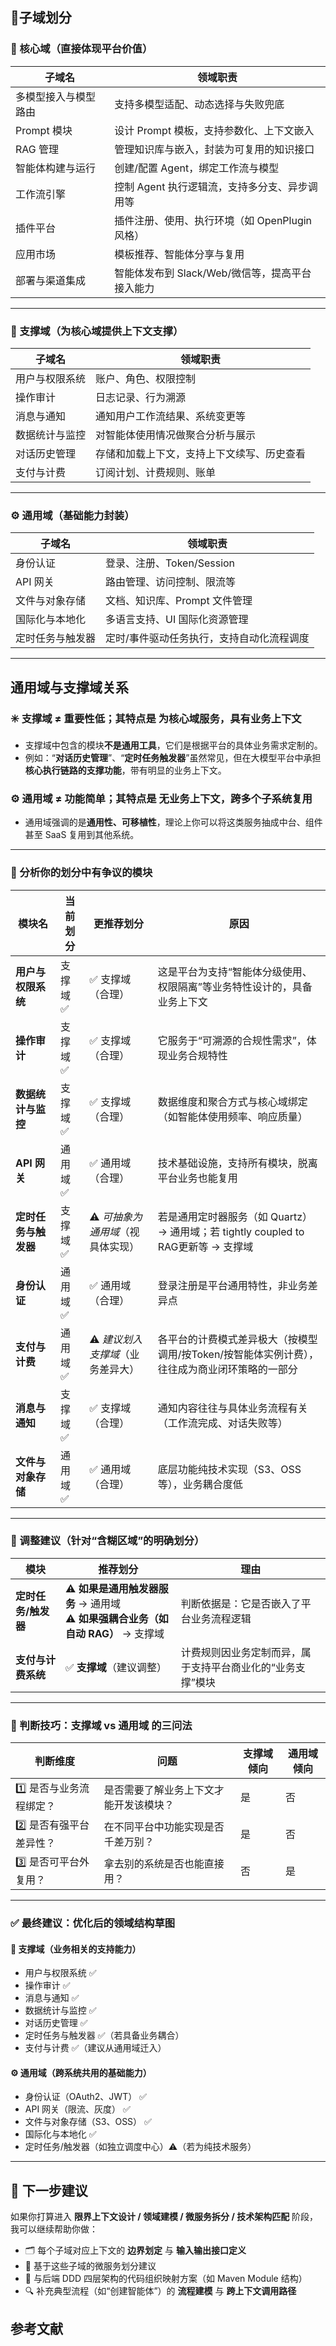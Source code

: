 ## 📌子域划分

### 🧠 核心域（直接体现平台价值）

| 子域名       | 领域职责                          |
| --------- | ----------------------------- |
| 多模型接入与模型路由 | 支持多模型适配、动态选择与失败兜底             |
| Prompt 模块 | 设计 Prompt 模板，支持参数化、上下文嵌入      |
| RAG 管理    | 管理知识库与嵌入，封装为可复用的知识接口          |
| 智能体构建与运行  | 创建/配置 Agent，绑定工作流与模型          |
| 工作流引擎     | 控制 Agent 执行逻辑流，支持多分支、异步调用等    |
| 插件平台      | 插件注册、使用、执行环境（如 OpenPlugin 风格） |
| 应用市场      | 模板推荐、智能体分享与复用                 |
| 部署与渠道集成    | 智能体发布到 Slack/Web/微信等，提高平台接入能力 |

---

### 🧱 支撑域（为核心域提供上下文支撑）

| 子域名     | 领域职责             |
|---------| ---------------- |
| 用户与权限系统 | 账户、角色、权限控制       |
| 操作审计    | 日志记录、行为溯源        |
| 消息与通知   | 通知用户工作流结果、系统变更等  |
| 数据统计与监控 | 对智能体使用情况做聚合分析与展示 |
| 对话历史管理   | 存储和加载上下文，支持上下文续写、历史查看 |
| 支付与计费   | 订阅计划、计费规则、账单        |

---

### ⚙️ 通用域（基础能力封装）

| 子域名     | 领域职责                |
| ------- | ------------------- |
| 身份认证    | 登录、注册、Token/Session |
| API 网关  | 路由管理、访问控制、限流等       |
| 文件与对象存储 | 文档、知识库、Prompt 文件管理  |
| 国际化与本地化 | 多语言支持、UI 国际化资源管理    |
| 定时任务与触发器 | 定时/事件驱动任务执行，支持自动化流程调度 |

---

## 通用域与支撑域关系
### ✳️ 支撑域 ≠ 重要性低；其特点是 **为核心域服务，具有业务上下文**

* 支撑域中包含的模块**不是通用工具**，它们是根据平台的具体业务需求定制的。
* 例如：“**对话历史管理**”、“**定时任务触发器**”虽然常见，但在大模型平台中承担**核心执行链路的支撑功能**，带有明显的业务上下文。

### ⚙️ 通用域 ≠ 功能简单；其特点是 **无业务上下文，跨多个子系统复用**

* 通用域强调的是**通用性、可移植性**，理论上你可以将这类服务抽成中台、组件甚至 SaaS 复用到其他系统。

---

### 📌 分析你的划分中有争议的模块

| 模块名          | 当前划分  | 更推荐划分               | 原因                                                         |
| ------------ | ----- | ------------------- | ---------------------------------------------------------- |
| **用户与权限系统**  | 支撑域 ✅ | ✅ 支撑域（合理）           | 这是平台为支持“智能体分级使用、权限隔离”等业务特性设计的，具备业务上下文                      |
| **操作审计**     | 支撑域 ✅ | ✅ 支撑域（合理）           | 它服务于“可溯源的合规性需求”，体现业务合规特性                                   |
| **数据统计与监控**  | 支撑域 ✅ | ✅ 支撑域（合理）           | 数据维度和聚合方式与核心域绑定（如智能体使用频率、响应质量）                             |
| **API 网关**   | 通用域 ✅ | ✅ 通用域（合理）           | 技术基础设施，支持所有模块，脱离平台业务也能复用                                   |
| **定时任务与触发器** | 支撑域 ✅ | ⚠️ *可抽象为通用域*（视具体实现） | 若是通用定时器服务（如 Quartz）→ 通用域；若 tightly coupled to RAG更新等 → 支撑域 |
| **身份认证**     | 通用域 ✅ | ✅ 通用域（合理）           | 登录注册是平台通用特性，非业务差异点                                         |
| **支付与计费**    | 通用域 ✅ | ⚠️ *建议划入支撑域*（业务差异大） | 各平台的计费模式差异极大（按模型调用/按Token/按智能体实例计费），往往成为商业闭环策略的一部分         |
| **消息与通知**    | 支撑域 ✅ | ✅ 支撑域（合理）           | 通知内容往往与具体业务流程有关（工作流完成、对话失败等）                               |
| **文件与对象存储**  | 通用域 ✅ | ✅ 通用域（合理）           | 底层功能纯技术实现（S3、OSS等），业务耦合度低                                  |

---

### 🔄 调整建议（针对“含糊区域”的明确划分）

| 模块           | 推荐划分                                                     | 理由                             |
| ------------ | -------------------------------------------------------- | ------------------------------ |
| **定时任务/触发器** | ⚠️ **如果是通用触发器服务** → 通用域<br>⚠️ **如果强耦合业务（如自动 RAG）** → 支撑域 | 判断依据是：它是否嵌入了平台业务流程逻辑           |
| **支付与计费系统**  | ✅ **支撑域**（建议调整）                                          | 计费规则因业务定制而异，属于支持平台商业化的“业务支撑”模块 |

---

### 🧭 判断技巧：支撑域 vs 通用域 的三问法

| 判断维度           | 问题                  | 支撑域倾向 | 通用域倾向 |
| -------------- | ------------------- | ----- | ----- |
| 1️⃣ 是否与业务流程绑定？ | 是否需要了解业务上下文才能开发该模块？ | 是     | 否     |
| 2️⃣ 是否有强平台差异性？ | 在不同平台中功能实现是否千差万别？   | 是     | 否     |
| 3️⃣ 是否可平台外复用？  | 拿去别的系统是否也能直接用？      | 否     | 是     |

---

### ✅ 最终建议：优化后的领域结构草图

#### 🧱 支撑域（业务相关的支持能力）

* 用户与权限系统 ✅
* 操作审计 ✅
* 消息与通知 ✅
* 数据统计与监控 ✅
* 对话历史管理 ✅
* 定时任务与触发器 ✅（若具备业务耦合）
* 支付与计费 ✅（建议从通用域迁入）

#### ⚙️ 通用域（跨系统共用的基础能力）

* 身份认证（OAuth2、JWT） ✅
* API 网关（限流、灰度） ✅
* 文件与对象存储（S3、OSS） ✅
* 国际化与本地化 ✅
* 定时任务/触发器（如独立调度中心）⚠️（若为纯技术服务）

---

## 📌 下一步建议

如果你打算进入 **限界上下文设计 / 领域建模 / 微服务拆分 / 技术架构匹配** 阶段，我可以继续帮助你做：

* 🗂 每个子域对应上下文的 **边界划定** 与 **输入输出接口定义**
* 🧱 基于这些子域的微服务划分建议
* 🔁 与后端 DDD 四层架构的代码组织映射方案（如 Maven Module 结构）
* 🔍 补充典型流程（如“创建智能体”）的 **流程建模** 与 **跨上下文调用路径**


## 参考文献
[1]: https://www.alibabacloud.com/help/zh/model-studio/user-guide/single-agent-application/?utm_source=chatgpt.com "智能体应用- 大模型服务平台百炼- 阿里云 - Alibaba Cloud"
[2]: https://blog.csdn.net/weixin_48534929/article/details/141806887?utm_source=chatgpt.com "RAG效果优化：高质量文档解析详解原创 - CSDN博客"
[3]: https://www.waytoagi.com/question/77528?utm_source=chatgpt.com "目前智能化最好的智能体平台是有哪些？ - WaytoAGI"
[4]: https://13115299.s21i.faiusr.com/61/1/ABUIABA9GAAguOn3vgYozOaKzAY.pdf?utm_source=chatgpt.com "[PDF] DeepSeek政务应用场景与解决方案 - 信息资源系统"
[5]: https://www.53ai.com/news/qianyanjishu/499.html?utm_source=chatgpt.com "2024中国“大模型+知识管理”最佳实践案例TOP15重磅发布 - 53AI"
